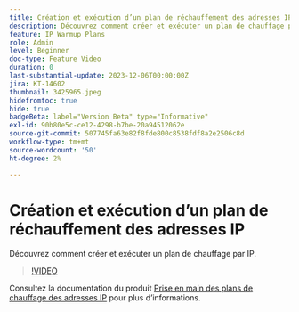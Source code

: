 ```yaml
---
title: Création et exécution d’un plan de réchauffement des adresses IP
description: Découvrez comment créer et exécuter un plan de chauffage par IP.
feature: IP Warmup Plans
role: Admin
level: Beginner
doc-type: Feature Video
duration: 0
last-substantial-update: 2023-12-06T00:00:00Z
jira: KT-14602
thumbnail: 3425965.jpeg
hidefromtoc: true
hide: true
badgeBeta: label="Version Beta" type="Informative"
exl-id: 90b80e5c-ce12-4298-b7be-20a94512062e
source-git-commit: 507745fa63e82f8fde800c8538fdf8a2e2506c8d
workflow-type: tm+mt
source-wordcount: '50'
ht-degree: 2%

---
```


# Création et exécution d’un plan de réchauffement des adresses IP

Découvrez comment créer et exécuter un plan de chauffage par IP.

>[!VIDEO](https://video.tv.adobe.com/v/3425965/?learn=on)

Consultez la documentation du produit [Prise en main des plans de chauffage des adresses IP](https://experienceleague.adobe.com/docs/journey-optimizer/using/configuration/implement-ip-warmup-plan/ip-warmup-gs.html) pour plus d’informations.
